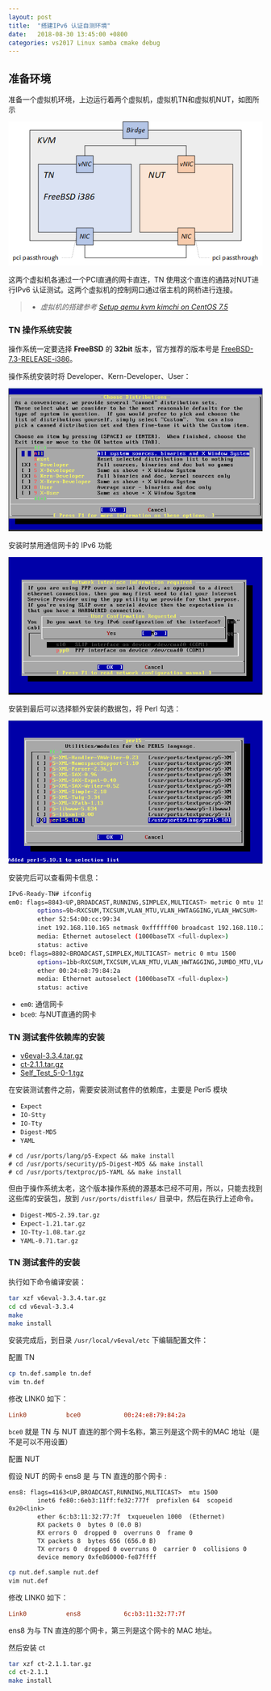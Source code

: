 ```yaml
---
layout: post
title:  "搭建IPv6 认证自测环境"
date:   2018-08-30 13:45:00 +0800
categories: vs2017 Linux samba cmake debug
---
```


## 准备环境

准备一个虚拟机环境，上边运行着两个虚拟机，虚拟机TN和虚拟机NUT，如图所示

![image](/assets/images/2019-04-23/001.png)

这两个虚拟机各通过一个PCI直通的网卡直连，TN 使用这个直连的通路对NUT进行IPv6 认证测试。这两个虚拟机的控制网口通过宿主机的网桥进行连接。

>* *虚拟机的搭建参考 [Setup qemu kvm kimchi on CentOS 7.5](https://hardboydu.github.io/centos/qemu/kvm/kimchi/2018/08/30/centos-qemu-kvm-kimchi.html)*

### TN 操作系统安装

操作系统一定要选择 **FreeBSD** 的 **32bit** 版本，官方推荐的版本号是 [FreeBSD-7.3-RELEASE-i386](http://freebsd.sin.openmirrors.asia/pub/FreeBSD/releases/i386/ISO-IMAGES/7.3/)。

操作系统安装时将 Developer、Kern-Developer、User：

![image](/assets/images/2019-04-23/002.png)

安装时禁用通信网卡的 IPv6 功能

![image](/assets/images/2019-04-23/003.png)

安装到最后可以选择额外安装的数据包，将 Perl 勾选：

![image](/assets/images/2019-04-23/004.png)

安装完后可以查看网卡信息：

```sh
IPv6-Ready-TN# ifconfig
em0: flags=8843<UP,BROADCAST,RUNNING,SIMPLEX,MULTICAST> metric 0 mtu 1500
        options=9b<RXCSUM,TXCSUM,VLAN_MTU,VLAN_HWTAGGING,VLAN_HWCSUM>
        ether 52:54:00:cc:99:34
        inet 192.168.110.165 netmask 0xffffff00 broadcast 192.168.110.255
        media: Ethernet autoselect (1000baseTX <full-duplex>)
        status: active
bce0: flags=8802<BROADCAST,SIMPLEX,MULTICAST> metric 0 mtu 1500
        options=1bb<RXCSUM,TXCSUM,VLAN_MTU,VLAN_HWTAGGING,JUMBO_MTU,VLAN_HWCSUM,TSO4>
        ether 00:24:e8:79:84:2a
        media: Ethernet autoselect (1000baseTX <full-duplex>)
        status: active
```

* `em0`: 通信网卡
* `bce0`: 与NUT直通的网卡

### TN 测试套件依赖库的安装

* [v6eval-3.3.4.tar.gz](https://www.ipv6ready.org.cn/home/views/default/resource/release/v6eval-3.3.4.tar.gz)
* [ct-2.1.1.tar.gz](https://www.ipv6ready.org.cn/home/views/default/resource/release/ct/ct-2.1.1.tar.gz)
* [Self_Test_5-0-1.tgz](https://www.ipv6ready.org.cn/home/views/default/resource/logo/release/Self_Test_5-0-1.tgz)

在安装测试套件之前，需要安装测试套件的依赖库，主要是 Perl5 模块

* `Expect`
* `IO-Stty`
* `IO-Tty`
* `Digest-MD5`
* `YAML`

```log
# cd /usr/ports/lang/p5-Expect && make install
# cd /usr/ports/security/p5-Digest-MD5 && make install
# cd /usr/ports/textproc/p5-YAML && make install
```

但由于操作系统太老，这个版本操作系统的源基本已经不可用，所以，只能去找到这些库的安装包，放到 `/usr/ports/distfiles/` 目录中，然后在执行上述命令。

* `Digest-MD5-2.39.tar.gz`
* `Expect-1.21.tar.gz`
* `IO-Tty-1.08.tar.gz`
* `YAML-0.71.tar.gz`

### TN 测试套件的安装

执行如下命令编译安装：

```sh
tar xzf v6eval-3.3.4.tar.gz
cd cd v6eval-3.3.4
make
make install
```

安装完成后，到目录 `/usr/local/v6eval/etc` 下编辑配置文件：

配置 TN

```sh
cp tn.def.sample tn.def
vim tn.def
```

修改 LINK0 如下：

```conf
Link0           bce0            00:24:e8:79:84:2a
```

`bce0` 就是 TN 与 NUT 直连的那个网卡名称，第三列是这个网卡的MAC 地址（是不是可以不用设置）

配置 NUT

假设 NUT 的网卡 ens8 是 与 TN 直连的那个网卡 :

```log
ens8: flags=4163<UP,BROADCAST,RUNNING,MULTICAST>  mtu 1500
        inet6 fe80::6eb3:11ff:fe32:777f  prefixlen 64  scopeid 0x20<link>
        ether 6c:b3:11:32:77:7f  txqueuelen 1000  (Ethernet)
        RX packets 0  bytes 0 (0.0 B)
        RX errors 0  dropped 0  overruns 0  frame 0
        TX packets 8  bytes 656 (656.0 B)
        TX errors 0  dropped 0 overruns 0  carrier 0  collisions 0
        device memory 0xfe860000-fe87ffff
```

```sh
cp nut.def.sample nut.def
vim nut.def
```

修改 LINK0 如下：

```conf
Link0           ens8            6c:b3:11:32:77:7f
```

ens8 为与 TN 直连的那个网卡，第三列是这个网卡的 MAC 地址。

然后安装 ct

```sh
tar xzf ct-2.1.1.tar.gz
cd ct-2.1.1
make install
```
